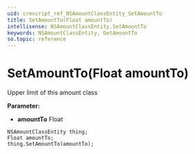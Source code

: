 ```yaml
---
uid: crmscript_ref_NSAmountClassEntity_SetAmountTo
title: SetAmountTo(Float amountTo)
intellisense: NSAmountClassEntity.SetAmountTo
keywords: NSAmountClassEntity, GetAmountTo
so.topic: reference
---
```


# SetAmountTo(Float amountTo)

Upper limit of this amount class

**Parameter:** 
 - **amountTo** Float

```crmscript
NSAmountClassEntity thing;
Float amountTo;
thing.SetAmountTo(amountTo);
```

